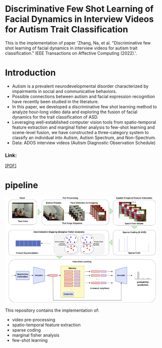 # Discriminative Few Shot Learning of Facial Dynamics in Interview Videos for Autism Trait Classification
This is the implementation of paper 'Zhang, Na, et al. "Discriminative few shot learning of facial dynamics in interview videos for autism trait classification." IEEE Transactions on Affective Computing (2022).'.

# Introduction
* Autism is a prevalent neurodevelopmental disorder characterized by impairments in social and communicative behaviors.
* Possible connections between autism and facial expression recognition have recently been studied in the literature. 
* In this paper, we developed a discriminative few shot learning method to analyze hour-long video data and exploring the fusion of facial dynamics for the trait classification of ASD. 
* Leveraging well-established computer vision tools from spatio-temporal feature extraction and marginal fisher analysis to few-shot learning and scene-level fusion, we have constructed a three-category system to classify an individual into Autism, Autism Spectrum, and Non-Spectrum.
* Data: ADOS interview videos (Autism Diagnostic Observation Schedule)

### Link: 
[[PDF]](https://ieeexplore.ieee.org/abstract/document/9785700)

# pipeline
![arch](fig/pipeline.png)


This repository contains the implementation of:
* video pre-processing
* spatio-temporal feature extraction
* sparse coding
* marginal fisher analysis
* few-shot learning


